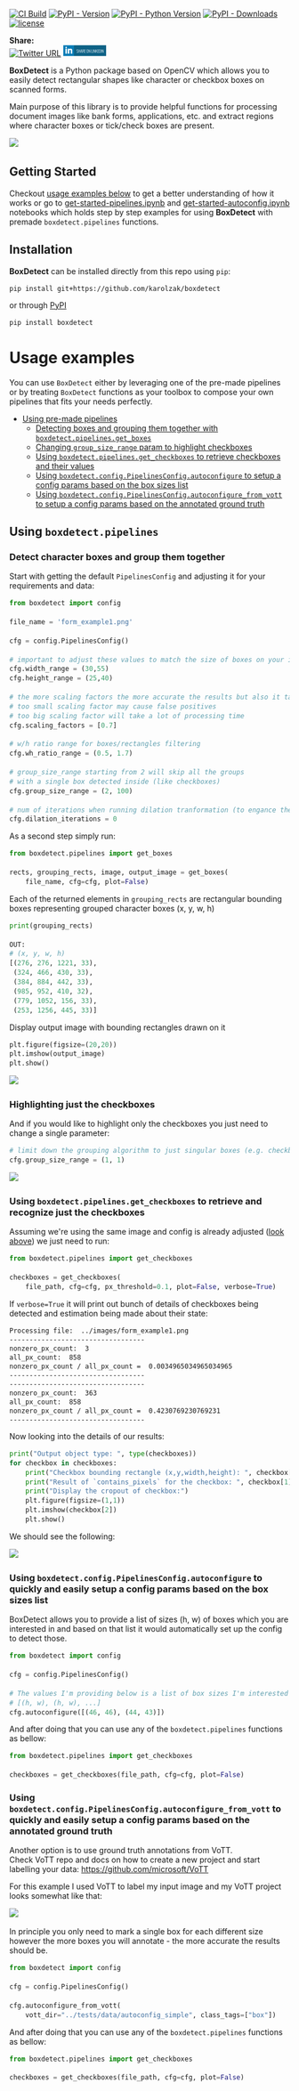 [![CI Build](https://github.com/karolzak/boxdetect/workflows/CI%20Build/badge.svg)](https://github.com/karolzak/boxdetect/actions?query=workflow%3A%22CI+Build%22)
[![PyPI - Version](https://img.shields.io/pypi/v/boxdetect.svg "PyPI version")](https://pypi.org/project/boxdetect/) 
[![PyPI - Python Version](https://img.shields.io/pypi/pyversions/boxdetect)](https://pypi.org/project/boxdetect/)
[![PyPI - Downloads](https://img.shields.io/pypi/dm/boxdetect)](https://pypi.org/project/boxdetect/)
[![license](https://img.shields.io/github/license/mashape/apistatus.svg?maxAge=2592000)](https://github.com/karolzak/boxdetect/blob/master/LICENSE)

**Share:**  
[![Twitter URL](https://img.shields.io/twitter/url?url=https%3A%2F%2Fgithub.com%2karolzak%2Fboxdetect)](http://twitter.com/share?text=Check%20out%20BoxDetect%20Python%20package%20which%20helps%20you%20extract%20rectangular%20boxes%20from%20images&url=https://github.com/karolzak/boxdetect/&hashtags=python,computervision,boxesdetection,shapesdetection,opencv)
[![LinkedIn URL](images/linkedin_share4.png)](http://www.linkedin.com/shareArticle?mini=true&url=https://github.com/karolzak/boxdetect&title=Boxdetect%20python%20package)


**BoxDetect** is a Python package based on OpenCV which allows you to easily detect rectangular shapes like character or checkbox boxes on scanned forms.

Main purpose of this library is to provide helpful functions for processing document images like bank forms, applications, etc. and extract regions where character boxes or tick/check boxes are present.

![](https://raw.githubusercontent.com/karolzak/boxdetect/master/images/example1.png)


## Getting Started

Checkout [usage examples below](#Usage-examples) to get a better understanding of how it works or go to [get-started-pipelines.ipynb](https://github.com/karolzak/boxdetect/blob/master/notebooks/get-started-pipelines.ipynb) and [get-started-autoconfig.ipynb](https://github.com/karolzak/boxdetect/blob/master/notebooks/get-started-autoconfig.ipynb) notebooks which holds step by step examples for using **BoxDetect** with premade `boxdetect.pipelines` functions.

## Installation

**BoxDetect** can be installed directly from this repo using `pip`:

```
pip install git+https://github.com/karolzak/boxdetect
```

or through [PyPI](https://pypi.org/project/boxdetect/)

```
pip install boxdetect
```

# Usage examples

You can use `BoxDetect` either by leveraging one of the pre-made pipelines or by treating `BoxDetect` functions as your toolbox to compose your own pipelines that fits your needs perfectly.

- [Using pre-made pipelines](#using-boxdetectpipelines)  
    - [Detecting boxes and grouping them together with `boxdetect.pipelines.get_boxes`](#Detect-character-boxes-and-group-them-together)  
    - [Changing `group_size_range` param to highlight checkboxes](#highlighting-just-the-checkboxes)  
    - [Using `boxdetect.pipelines.get_checkboxes` to retrieve checkboxes and their values](#using-boxdetectpipelinesget_checkboxes-to-retrieve-and-recognize-just-the-checkboxes)  
    - [Using `boxdetect.config.PipelinesConfig.autoconfigure` to setup a config params based on the box sizes list](#using-boxdetectconfigpipelinesconfigautoconfigure-to-quickly-and-easily-setup-a-config-params-based-on-the-box-sizes-list)  
    - [Using `boxdetect.config.PipelinesConfig.autoconfigure_from_vott` to setup a config params based on the annotated ground truth](#using-boxdetectconfigpipelinesconfigautoconfigure_from_vott-to-quickly-and-easily-setup-a-config-params-based-on-the-annotated-ground-truth)  


## Using `boxdetect.pipelines`

### Detect character boxes and group them together

Start with getting the default `PipelinesConfig` and adjusting it for your requirements and data:
```python
from boxdetect import config

file_name = 'form_example1.png'

cfg = config.PipelinesConfig()

# important to adjust these values to match the size of boxes on your image
cfg.width_range = (30,55)
cfg.height_range = (25,40)

# the more scaling factors the more accurate the results but also it takes more time to processing
# too small scaling factor may cause false positives
# too big scaling factor will take a lot of processing time
cfg.scaling_factors = [0.7]

# w/h ratio range for boxes/rectangles filtering
cfg.wh_ratio_range = (0.5, 1.7)

# group_size_range starting from 2 will skip all the groups
# with a single box detected inside (like checkboxes)
cfg.group_size_range = (2, 100)

# num of iterations when running dilation tranformation (to engance the image)
cfg.dilation_iterations = 0
```

As a second step simply run:
```python
from boxdetect.pipelines import get_boxes

rects, grouping_rects, image, output_image = get_boxes(
    file_name, cfg=cfg, plot=False)
```

Each of the returned elements in `grouping_rects` are rectangular bounding boxes representing grouped character boxes (x, y, w, h)
```python
print(grouping_rects)

OUT:
# (x, y, w, h)
[(276, 276, 1221, 33),
 (324, 466, 430, 33),
 (384, 884, 442, 33),
 (985, 952, 410, 32),
 (779, 1052, 156, 33),
 (253, 1256, 445, 33)]
```

Display output image with bounding rectangles drawn on it
```python
plt.figure(figsize=(20,20))
plt.imshow(output_image)
plt.show()
```

![](https://raw.githubusercontent.com/karolzak/boxdetect/master/images/example1.png)

### Highlighting just the checkboxes

And if you would like to highlight only the checkboxes you just need to change a single parameter:
```python
# limit down the grouping algorithm to just singular boxes (e.g. checkboxes)
cfg.group_size_range = (1, 1)
```

![](https://raw.githubusercontent.com/karolzak/boxdetect/master/images/checkbox-example.jpg)

### Using `boxdetect.pipelines.get_checkboxes` to retrieve and recognize just the checkboxes

Assuming we're using the same image and config is already adjusted ([look above](#Detect-character-boxes-and-group-them-together)) we just need to run:

```python
from boxdetect.pipelines import get_checkboxes

checkboxes = get_checkboxes(
    file_path, cfg=cfg, px_threshold=0.1, plot=False, verbose=True)
```
If `verbose=True` it will print out bunch of details of checkboxes being detected and estimation being made about their state:
```
Processing file:  ../images/form_example1.png
----------------------------------
nonzero_px_count:  3
all_px_count:  858
nonzero_px_count / all_px_count =  0.0034965034965034965
----------------------------------
----------------------------------
nonzero_px_count:  363
all_px_count:  858
nonzero_px_count / all_px_count =  0.4230769230769231
----------------------------------
```

Now looking into the details of our results:
```python
print("Output object type: ", type(checkboxes))
for checkbox in checkboxes:
    print("Checkbox bounding rectangle (x,y,width,height): ", checkbox[0])
    print("Result of `contains_pixels` for the checkbox: ", checkbox[1])
    print("Display the cropout of checkbox:")
    plt.figure(figsize=(1,1))
    plt.imshow(checkbox[2])
    plt.show()
```
We should see the following:

![](https://raw.githubusercontent.com/karolzak/boxdetect/master/images/checkboxes-details.jpg)


### Using `boxdetect.config.PipelinesConfig.autoconfigure` to quickly and easily setup a config params based on the box sizes list

BoxDetect allows you to provide a list of sizes (h, w) of boxes which you are interested in and based on that list it would automatically set up the config to detect those.

```python
from boxdetect import config

cfg = config.PipelinesConfig()

# The values I'm providing below is a list of box sizes I'm interested in and want to focus on
# [(h, w), (h, w), ...]
cfg.autoconfigure([(46, 46), (44, 43)])
```

And after doing that you can use any of the `boxdetect.pipelines` functions as bellow:

```python
from boxdetect.pipelines import get_checkboxes

checkboxes = get_checkboxes(file_path, cfg=cfg, plot=False)
```

### Using `boxdetect.config.PipelinesConfig.autoconfigure_from_vott` to quickly and easily setup a config params based on the annotated ground truth

Another option is to use ground truth annotations from VoTT.  
Check VoTT repo and docs on how to create a new project and start labelling your data: https://github.com/microsoft/VoTT

For this example I used VoTT to label my input image and my VoTT project looks somewhat like that:

![](https://raw.githubusercontent.com/karolzak/boxdetect/master/images/vott1.jpg)

In principle you only need to mark a single box for each different size however the more boxes you will annotate - the more accurate the results should be.

```python
from boxdetect import config

cfg = config.PipelinesConfig()

cfg.autoconfigure_from_vott(
    vott_dir="../tests/data/autoconfig_simple", class_tags=["box"])
```

And after doing that you can use any of the `boxdetect.pipelines` functions as bellow:

```python
from boxdetect.pipelines import get_checkboxes

checkboxes = get_checkboxes(file_path, cfg=cfg, plot=False)
```
